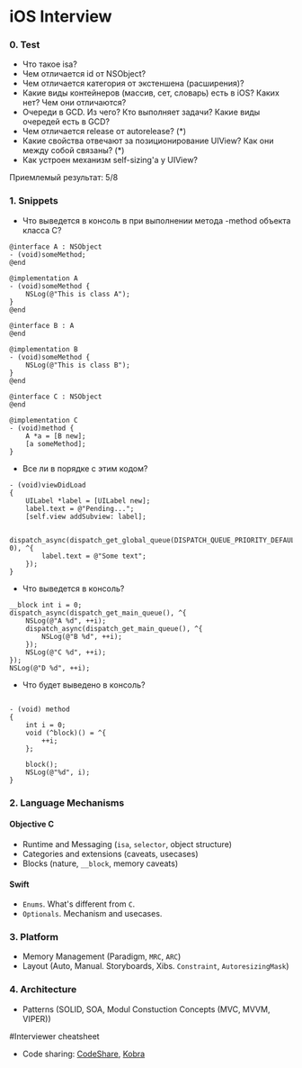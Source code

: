 # iOS Interview

### 0. Test
* Что такое isa?
* Чем отличается id от NSObject? 
* Чем отличается категория от экстеншена (расширения)?
* Какие виды контейнеров (массив, сет, словарь) есть в iOS? Каких нет? Чем они отличаются?
* Очереди в GCD. Из чего? Кто выполняет задачи? Какие виды очередей есть в GCD?
* Чем отличается release от autorelease? (*)
* Какие свойства отвечают за позиционирование UIView? Как они между собой связаны? (*)
* Как устроен механизм self-sizing'а у UIView? 

Приемлемый результат: 5/8

### 1. Snippets

- Что выведется в консоль в при выполнении метода -method объекта класса C?

```objc
@interface A : NSObject
- (void)someMethod;
@end

@implementation A
- (void)someMethod {
    NSLog(@"This is class A");
}
@end

@interface B : A
@end

@implementation B
- (void)someMethod {
    NSLog(@"This is class B");
}
@end

@interface C : NSObject
@end

@implementation C
- (void)method {
    A *a = [B new];
    [a someMethod];
}
```

- Все ли в порядке с этим кодом?

```objc
- (void)viewDidLoad
{
    UILabel *label = [UILabel new];
    label.text = @"Pending...";
    [self.view addSubview: label];
    
    dispatch_async(dispatch_get_global_queue(DISPATCH_QUEUE_PRIORITY_DEFAULT, 0), ^{
        label.text = @"Some text";
    });
}
```

- Что выведется в консоль?

```objc
__block int i = 0; 
dispatch_async(dispatch_get_main_queue(), ^{
    NSLog(@"A %d", ++i);
    dispatch_async(dispatch_get_main_queue(), ^{
        NSLog(@"B %d", ++i);
    });
    NSLog(@"C %d", ++i);
});
NSLog(@"D %d", ++i);
```

- Что будет выведено в консоль?

```objc

- (void) method
{
    int i = 0;
    void (^block)() = ^{
        ++i;
    };
    
    block();
    NSLog(@"%d", i);
}
```

### 2. Language Mechanisms
#### Objective C
- Runtime and Messaging (`isa`, `selector`, object structure)
- Categories and extensions (caveats, usecases)
- Blocks (nature, `__block`, memory caveats)

#### Swift
- `Enums`. What's different from `C`.
- `Optionals`. Mechanism and usecases.

### 3. Platform

- Memory Management (Paradigm, `MRC`, `ARC`)
- Layout (Auto, Manual. Storyboards, Xibs. `Constraint`, `AutoresizingMask`)

### 4. Architecture
- Patterns (SOLID, SOA, Modul Constuction Concepts (MVC, MVVM, VIPER))



#Interviewer cheatsheet
- Code sharing: [CodeShare](https://codeshare.io), [Kobra](https://kobra.io/)
